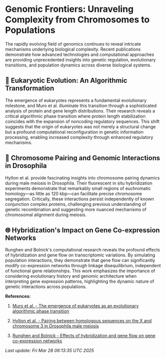 # Genomic Frontiers: Unraveling Complexity from Chromosomes to Populations

The rapidly evolving field of genomics continues to reveal intricate mechanisms underlying biological complexity. Recent publications demonstrate how advanced technologies and computational approaches are providing unprecedented insights into genetic regulation, evolutionary transitions, and population dynamics across diverse biological systems.

## 🧬 Eukaryotic Evolution: An Algorithmic Transformation

The emergence of eukaryotes represents a fundamental evolutionary milestone, and Muro et al. illuminate this transition through a sophisticated analysis of protein and gene length distributions. Their research reveals a critical algorithmic phase transition where protein length stabilization coincides with the expansion of noncoding regulatory sequences. This shift suggests that the origin of eukaryotes was not merely a structural change but a profound computational reconfiguration in genetic information processing, enabling increased complexity through enhanced regulatory mechanisms.

## 🔬 Chromosome Pairing and Genomic Interactions in Drosophila

Hylton et al. provide fascinating insights into chromosome pairing dynamics during male meiosis in Drosophila. Their fluorescent in situ hybridization experiments demonstrate that remarkably small regions of euchromatic homology—as little as 120 kbp—can facilitate precise chromosome segregation. Critically, these interactions persist independently of known conjunction complex proteins, challenging previous understanding of genetic recombination and suggesting more nuanced mechanisms of chromosomal alignment during meiosis.

## 🌐 Hybridization's Impact on Gene Co-expression Networks

Runghen and Bolnick's computational research reveals the profound effects of hybridization and gene flow on transcriptomic variations. By simulating population interactions, they demonstrate that gene flow can significantly modify co-expression networks through linkage disequilibrium, independent of functional gene relationships. This work emphasizes the importance of considering evolutionary history and genomic architecture when interpreting gene expression patterns, highlighting the dynamic nature of genetic interactions across populations.

**References:**

1. [Muro et al. - The emergence of eukaryotes as an evolutionary algorithmic phase transition](https://pubmed.ncbi.nlm.nih.gov/40146859)

2. [Hylton et al. - Pairing between homologous sequences on the X and chromosome 3 in Drosophila male meiosis](https://pubmed.ncbi.nlm.nih.gov/40147874)

3. [Runghen and Bolnick - Effects of hybridization and gene flow on gene co-expression networks](https://pubmed.ncbi.nlm.nih.gov/40147864)

*Last update: Fri Mar 28 06:13:35 UTC 2025*
